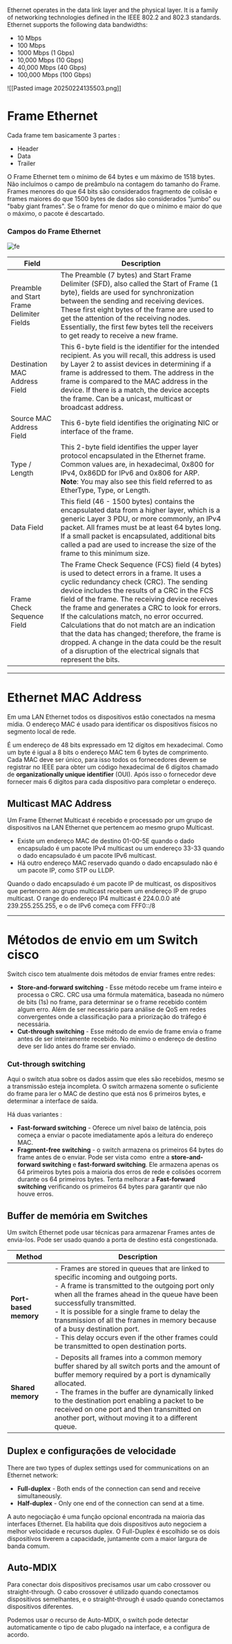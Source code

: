 Ethernet operates in the data link layer and the physical layer. It is a family of networking technologies defined in the IEEE 802.2 and 802.3 standards. Ethernet supports the following data bandwidths:

- 10 Mbps
- 100 Mbps
- 1000 Mbps (1 Gbps)
- 10,000 Mbps (10 Gbps)
- 40,000 Mbps (40 Gbps)
- 100,000 Mbps (100 Gbps)

![[Pasted image 20250224135503.png]]

# Frame Ethernet
Cada frame tem basicamente 3 partes :
- Header
- Data
- Trailer

O Frame Ethernet tem o mínimo de 64 bytes e um máximo de 1518 bytes. Não incluímos o campo de preâmbulo na contagem do tamanho do Frame. Frames menores do que 64 bits são considerados fragmento de colisão e frames maiores do que 1500 bytes de dados são considerados "jumbo" ou "baby giant frames". Se o frame for menor do que o mínimo e maior do que o máximo, o pacote é descartado.
### Campos do Frame Ethernet

![fe](Redes-Protocolos-Campos-Ethernet.png)

| Field                                     | Description                                                                                                                                                                                                                                                                                                                                                                                                                                                                                                                                                         |
| ----------------------------------------- | ------------------------------------------------------------------------------------------------------------------------------------------------------------------------------------------------------------------------------------------------------------------------------------------------------------------------------------------------------------------------------------------------------------------------------------------------------------------------------------------------------------------------------------------------------------------- |
| Preamble and Start Frame Delimiter Fields | The Preamble (7 bytes) and Start Frame Delimiter (SFD), also called the Start of Frame (1 byte), fields are used for synchronization between the sending and receiving devices. These first eight bytes of the frame are used to get the attention of the receiving nodes. Essentially, the first few bytes tell the receivers to get ready to receive a new frame.                                                                                                                                                                                                 |
| Destination MAC Address Field             | This 6-byte field is the identifier for the intended recipient. As you will recall, this address is used by Layer 2 to assist devices in determining if a frame is addressed to them. The address in the frame is compared to the MAC address in the device. If there is a match, the device accepts the frame. Can be a unicast, multicast or broadcast address.                                                                                                                                                                                                   |
| Source MAC Address Field                  | This 6-byte field identifies the originating NIC or interface of the frame.                                                                                                                                                                                                                                                                                                                                                                                                                                                                                         |
| Type / Length                             | This 2-byte field identifies the upper layer protocol encapsulated in the Ethernet frame. Common values are, in hexadecimal, 0x800 for IPv4, 0x86DD for IPv6 and 0x806 for ARP.  <br>**Note**: You may also see this field referred to as EtherType, Type, or Length.                                                                                                                                                                                                                                                                                               |
| Data Field                                | This field (46 - 1500 bytes) contains the encapsulated data from a higher layer, which is a generic Layer 3 PDU, or more commonly, an IPv4 packet. All frames must be at least 64 bytes long. If a small packet is encapsulated, additional bits called a pad are used to increase the size of the frame to this minimum size.                                                                                                                                                                                                                                      |
| Frame Check Sequence Field                | The Frame Check Sequence (FCS) field (4 bytes) is used to detect errors in a frame. It uses a cyclic redundancy check (CRC). The sending device includes the results of a CRC in the FCS field of the frame. The receiving device receives the frame and generates a CRC to look for errors. If the calculations match, no error occurred. Calculations that do not match are an indication that the data has changed; therefore, the frame is dropped. A change in the data could be the result of a disruption of the electrical signals that represent the bits. |

---
# Ethernet MAC Address
Em uma LAN Ethernet todos os dispositivos estão conectados na mesma mídia. O endereço MAC é usado para identificar os dispositivos físicos no segmento local de rede.

É um endereço de 48 bits expressado em 12 dígitos em hexadecimal. Como um byte é igual a 8 bits o endereço MAC tem 6 bytes de comprimento. Cada MAC deve ser único, para isso todos os fornecedores devem se registrar no IEEE para obter um código hexadecimal de 6 dígitos chamado de **organizationally unique identifier** (OUI). Após isso o fornecedor deve fornecer mais 6 dígitos para cada dispositivo para completar o endereço.
## Multicast MAC Address
Um Frame Ethernet Multicast é recebido e processado por um grupo de dispositivos na LAN Ethernet que pertencem ao mesmo grupo Multicast.
- Existe um endereço MAC de destino 01-00-5E quando o dado encapsulado é um pacote IPv4 multicast ou um endereço 33-33 quando o dado encapsulado é um pacote IPv6 multicast.
- Há outro endereço MAC reservado quando o dado encapsulado não é um pacote IP, como STP ou LLDP.

Quando o dado encapsulado é um pacote IP de multicast, os dispositivos que pertencem ao grupo multicast recebem um endereço IP de grupo multicast. O range do endereço IP4 multicast é 224.0.0.0 até 239.255.255.255, e o de IPv6 começa com FFF0::/8

---
# Métodos de envio em um Switch cisco
Switch cisco tem atualmente dois métodos de enviar frames entre redes:
- **Store-and-forward switching** - Esse método recebe um frame inteiro e processa o CRC. CRC usa uma fórmula matemática, baseada no número de bits (1s) no frame, para determinar se o frame recebido contém algum erro. Além de ser necessário para análise de QoS em redes convergentes onde a classificação para a priorização do tráfego é necessária.
- **Cut-through switching** - Esse método de envio de frame envia o frame antes de ser inteiramente recebido. No mínimo o endereço de destino deve ser lido antes do frame ser enviado.
### Cut-through switching
Aqui o switch atua sobre os dados assim que eles são recebidos, mesmo se a transmissão esteja incompleta. O switch armazena somente o suficiente do frame para ler o MAC de destino que está nos 6 primeiros bytes, e determinar a interface de saída.

Há duas variantes :
- **Fast-forward switching** - Oferece um nível baixo de latência, pois começa a enviar o pacote imediatamente após a leitura do endereço MAC.
- **Fragment-free switching** - o switch armazena os primeiros 64 bytes do frame antes de o enviar. Pode ser vista como  entre a **store-and-forward switching** e **fast-forward switching**. Ele armazena apenas os 64 primeiros bytes pois a maioria dos erros de rede e colisões ocorrem durante os 64 primeiros bytes. Tenta melhorar a **Fast-forward switching** verificando os primeiros 64 bytes para garantir que não houve erros.
## Buffer de memória em Switches
Um switch Ethernet pode usar técnicas para armazenar Frames antes de envia-los. Pode ser usado quando a porta de destino está congestionada.

| Method                | Description                                                                                                                                                                                                                                                                                                                                                                                                                                              |
| --------------------- | -------------------------------------------------------------------------------------------------------------------------------------------------------------------------------------------------------------------------------------------------------------------------------------------------------------------------------------------------------------------------------------------------------------------------------------------------------- |
| **Port-based memory** | - Frames are stored in queues that are linked to specific incoming and outgoing ports.<br>- A frame is transmitted to the outgoing port only when all the frames ahead in the queue have been successfully transmitted.<br>- It is possible for a single frame to delay the transmission of all the frames in memory because of a busy destination port.<br>- This delay occurs even if the other frames could be transmitted to open destination ports. |
| **Shared memory**     | - Deposits all frames into a common memory buffer shared by all switch ports and the amount of buffer memory required by a port is dynamically allocated.<br>- The frames in the buffer are dynamically linked to the destination port enabling a packet to be received on one port and then transmitted on another port, without moving it to a different queue.                                                                                        |

## Duplex e configurações de velocidade
There are two types of duplex settings used for communications on an Ethernet network:
- **Full-duplex** - Both ends of the connection can send and receive simultaneously.
- **Half-duplex** - Only one end of the connection can send at a time.

A auto negociação é uma função opcional encontrada na maioria das interfaces Ethernet. Ela habilita que dois dispositivos auto negociem a melhor velocidade e recursos duplex. O Full-Duplex é escolhido se os dois dispositivos tiverem a capacidade, juntamente com a maior largura de banda comum.

## Auto-MDIX
Para conectar dois dispositivos precisamos usar um cabo crossover ou straight-through. O cabo crossover é utilizado quando conectamos dispositivos semelhantes, e o straight-through é usado quando conectamos dispositivos diferentes.

Podemos usar o recurso de Auto-MDIX, o switch pode detectar automaticamente o tipo de cabo plugado na interface, e a configura de acordo.
































































































